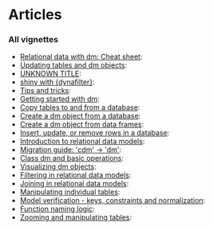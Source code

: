 # Articles

### All vignettes

- [Relational data with dm: Cheat
  sheet](https://dm.cynkra.com/dev/articles/cheatsheet.md):
- [Updating tables and dm
  objects](https://dm.cynkra.com/dev/articles/wip/dm-insert.md):
- [UNKNOWN
  TITLE](https://dm.cynkra.com/dev/articles/wip/dm-readme-old.md):
- [shiny with
  {dynafilter}](https://dm.cynkra.com/dev/articles/wip/dm-shiny-dynafilter.md):
- [Tips and
  tricks](https://dm.cynkra.com/dev/articles/wip/dm-tips-and-tricks.md):
- [Getting started with dm](https://dm.cynkra.com/dev/articles/dm.md):
- [Copy tables to and from a
  database](https://dm.cynkra.com/dev/articles/howto-dm-copy.md):
- [Create a dm object from a
  database](https://dm.cynkra.com/dev/articles/howto-dm-db.md):
- [Create a dm object from data
  frames](https://dm.cynkra.com/dev/articles/howto-dm-df.md):
- [Insert, update, or remove rows in a
  database](https://dm.cynkra.com/dev/articles/howto-dm-rows.md):
- [Introduction to relational data
  models](https://dm.cynkra.com/dev/articles/howto-dm-theory.md):
- [Migration guide: 'cdm' -\>
  'dm'](https://dm.cynkra.com/dev/articles/tech-dm-cdm.md):
- [Class dm and basic
  operations](https://dm.cynkra.com/dev/articles/tech-dm-class.md):
- [Visualizing dm
  objects](https://dm.cynkra.com/dev/articles/tech-dm-draw.md):
- [Filtering in relational data
  models](https://dm.cynkra.com/dev/articles/tech-dm-filter.md):
- [Joining in relational data
  models](https://dm.cynkra.com/dev/articles/tech-dm-join.md):
- [Manipulating individual
  tables](https://dm.cynkra.com/dev/articles/tech-dm-keyed.md):
- [Model verification - keys, constraints and
  normalization](https://dm.cynkra.com/dev/articles/tech-dm-low-level.md):
- [Function naming
  logic](https://dm.cynkra.com/dev/articles/tech-dm-naming.md):
- [Zooming and manipulating
  tables](https://dm.cynkra.com/dev/articles/tech-dm-zoom.md):
